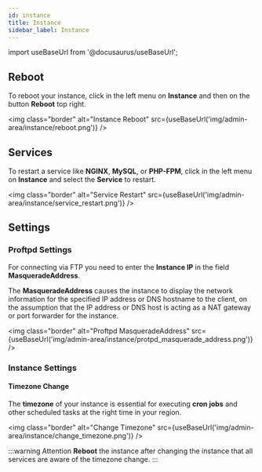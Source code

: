 ```yaml
---
id: instance
title: Instance
sidebar_label: Instance
---
```


import useBaseUrl from '@docusaurus/useBaseUrl';

## Reboot

To reboot your instance, click in the left menu on **Instance** and then on the button **Reboot** top right.

<img class="border" alt="Instance Reboot" src={useBaseUrl('img/admin-area/instance/reboot.png')} />

## Services

To restart a service like **NGINX**, **MySQL**, or **PHP-FPM**, click in the left menu on **Instance** and select the **Service** to restart.

<img class="border" alt="Service Restart" src={useBaseUrl('img/admin-area/instance/service_restart.png')} />

## Settings

### Proftpd Settings

For connecting via FTP you need to enter the **Instance IP** in the field **MasqueradeAddress**.

The **MasqueradeAddress** causes the instance to display the network information for the specified IP address or DNS hostname 
to the client, on the assumption that the IP address or DNS host is acting as a NAT gateway or port forwarder for the instance.

<img class="border" alt="Proftpd MasqueradeAddress" src={useBaseUrl('img/admin-area/instance/protpd_masquerade_address.png')} />

### Instance Settings

#### Timezone Change

The **timezone** of your instance is essential for executing **cron jobs** and other scheduled tasks at the right time in your region.

<img class="border" alt="Change Timezone" src={useBaseUrl('img/admin-area/instance/change_timezone.png')} />

:::warning Attention
**Reboot** the instance after changing the instance that all services are aware of the timezone change.
:::